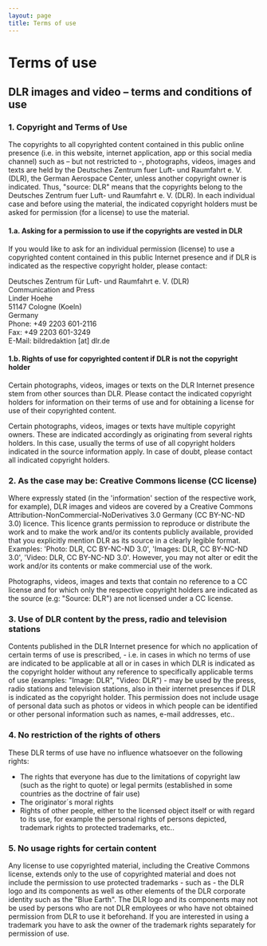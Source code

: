 ```yaml
---
layout: page
title: Terms of use
---
```


# Terms of use #
 
## DLR images and video – terms and conditions of use

### 1. Copyright and Terms of Use

The copyrights to all copyrighted content contained in this public online presence
(i.e. in this website, internet application, app or this social media channel) such
as – but not restricted to -, photographs, videos, images and texts are held by the
Deutsches Zentrum fuer Luft- und Raumfahrt e. V. (DLR), the German Aerospace Center,
unless another copyright owner is indicated. Thus, "source: DLR" means that the
copyrights belong to the Deutsches Zentrum fuer Luft- und Raumfahrt e. V. (DLR). In
each individual case and before using the material, the indicated copyright holders
must be asked for permission (for a license) to use the material.

#### 1.a. Asking for a permission to use if the copyrights are vested in DLR

If you would like to ask for an individual permission (license) to use a copyrighted
content contained in this public Internet presence and if DLR is indicated as the
respective copyright holder, please contact:

Deutsches Zentrum für Luft- und Raumfahrt e. V.  (DLR) \
Communication and Press \
Linder Hoehe \
51147 Cologne (Koeln) \
Germany \
Phone: +49 2203 601-2116 \
Fax: +49 2203 601-3249 \
E-Mail: bildredaktion [at] dlr.de

#### 1.b. Rights of use for copyrighted content if DLR is not the copyright holder

Certain photographs, videos, images or texts on the DLR Internet presence stem from other
sources than DLR. Please contact the indicated copyright holders for information on their
terms of use and for obtaining a license for use of their copyrighted content.

Certain photographs, videos, images or texts have multiple copyright owners. These are
indicated accordingly as originating from several rights holders. In this case, usually
the terms of use of all copyright holders indicated in the source information apply. In
case of doubt, please contact all indicated copyright holders.

### 2. As the case may be: Creative Commons license (CC license)

Where expressly stated (in the 'information' section of the respective work, for example),
DLR images and videos are covered by a Creative Commons Attribution-NonCommercial-NoDerivatives
3.0 Germany (CC BY-NC-ND 3.0) licence. This licence grants permission to reproduce or distribute
the work and to make the work and/or its contents publicly available, provided that you explicitly
mention DLR as its source in a clearly legible format. Examples: 'Photo: DLR, CC BY-NC-ND 3.0',
'Images: DLR, CC BY-NC-ND 3.0', 'Video: DLR, CC BY-NC-ND 3.0'. However, you may not alter or edit
the work and/or its contents or make commercial use of the work.

Photographs, videos, images and texts that contain no reference to a CC license and for which
only the respective copyright holders are indicated as the source (e.g: "Source: DLR") are not
licensed under a CC license.

### 3. Use of DLR content by the press, radio and television stations

Contents published in the DLR Internet presence for which no application of certain terms of
use is prescribed, - i.e. in cases in which no terms of use are indicated to be applicable at
all or in cases in which DLR is indicated as the copyright holder without any reference to
specifically applicable terms of use (examples: "Image: DLR", "Video: DLR") - may be used by
the press, radio stations and television stations, also in their internet presences if DLR is
indicated as the copyright holder. This permission does not include usage of personal data such
as photos or videos in which people can be identified or other personal information such as names,
e-mail addresses, etc..

### 4. No restriction of the rights of others

These DLR terms of use have no influence whatsoever on the following rights:

- The rights that everyone has due to the limitations of copyright law (such as the right to quote)
  or legal permits (established in some countries as the doctrine of fair use)
- The originator´s moral rights
- Rights of other people, either to the licensed object itself or with regard to its use, for example
  the personal rights of persons depicted, trademark rights to protected trademarks, etc..

### 5. No usage rights for certain content

Any license to use copyrighted material, including the Creative Commons license, extends only to the
use of copyrighted material and does not include the permission to use protected trademarks - such as -
the DLR logo and its components as well as other elements of the DLR corporate identity such as the
"Blue Earth". The DLR logo and its components may not be used by persons who are not DLR employees or
who have not obtained permission from DLR to use it beforehand. If you are interested in using a
trademark you have to ask the owner of the trademark rights separately for permission of use.
